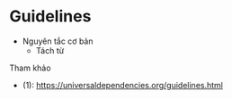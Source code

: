 # Guidelines

* Nguyên tắc cơ bản
  * Tách từ

Tham khảo

* (1): https://universaldependencies.org/guidelines.html